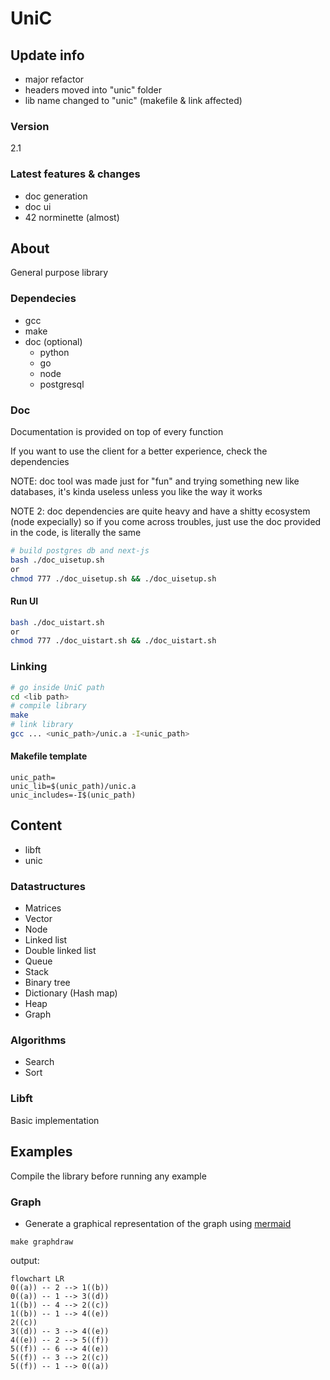 # UniC

## Update info

- major refactor
- headers moved into "unic" folder
- lib name changed to "unic" (makefile & link affected)

### Version
2.1

### Latest features & changes

- doc generation
- doc ui
- 42 norminette (almost)

## About

General purpose library

### Dependecies

- gcc
- make
- doc (optional)
	- python
	- go
	- node
	- postgresql

### Doc
Documentation is provided on top of every function

If you want to use the client for a better experience, check the dependencies

NOTE: doc tool was made just for "fun" and trying something new like databases, it's kinda useless unless you like the way it works

NOTE 2: doc dependencies are quite heavy and have a shitty ecosystem (node expecially) so if you come across troubles, just use the doc provided in the code, is literally the same

```sh
# build postgres db and next-js
bash ./doc_uisetup.sh
or
chmod 777 ./doc_uisetup.sh && ./doc_uisetup.sh
```

#### Run UI

```sh
bash ./doc_uistart.sh
or
chmod 777 ./doc_uistart.sh && ./doc_uistart.sh
```

### Linking

```sh
# go inside UniC path
cd <lib path>
# compile library
make
# link library
gcc ... <unic_path>/unic.a -I<unic_path>
```

#### Makefile template

```make
unic_path=
unic_lib=$(unic_path)/unic.a
unic_includes=-I$(unic_path)
```

## Content

- libft
- unic

### Datastructures

- Matrices
- Vector
- Node
- Linked list
- Double linked list
- Queue
- Stack
- Binary tree
- Dictionary (Hash map)
- Heap
- Graph

### Algorithms

- Search
- Sort

### Libft

Basic implementation

## Examples

Compile the library before running any example

### Graph

- Generate a graphical representation of the graph using [mermaid](https://github.com/mermaid-js/mermaid)

```make
make graphdraw
```

output:

```mermaid
flowchart LR
0((a)) -- 2 --> 1((b))
0((a)) -- 1 --> 3((d))
1((b)) -- 4 --> 2((c))
1((b)) -- 1 --> 4((e))
2((c))
3((d)) -- 3 --> 4((e))
4((e)) -- 2 --> 5((f))
5((f)) -- 6 --> 4((e))
5((f)) -- 3 --> 2((c))
5((f)) -- 1 --> 0((a))
```
